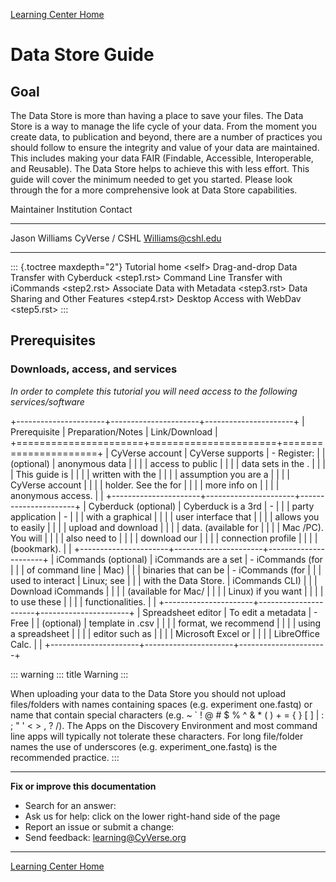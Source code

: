 [Learning Center Home](http://learning.cyverse.org/)

# Data Store Guide

## Goal

The Data Store is more than having a place to save your files. The Data
Store is a way to manage the life cycle of your data. From the moment
you create data, to publication and beyond, there are a number of
practices you should follow to ensure the integrity and value of your
data are maintained. This includes making your data FAIR (Findable,
Accessible, Interoperable, and Reusable). The Data Store helps to
achieve this with less effort. This guide will cover the minimum needed
to get you started. Please look through the for a more comprehensive
look at Data Store capabilities.

  Maintainer       Institution      Contact
  ---------------- ---------------- ---------------------
  Jason Williams   CyVerse / CSHL   <Williams@cshl.edu>

------------------------------------------------------------------------

::: {.toctree maxdepth="2"}
Tutorial home \<self> Drag-and-drop Data Transfer with Cyberduck
\<step1.rst> Command Line Transfer with iCommands \<step2.rst> Associate
Data with Metadata \<step3.rst> Data Sharing and Other Features
\<step4.rst> Desktop Access with WebDav \<step5.rst>
:::

## Prerequisites

### Downloads, access, and services

*In order to complete this tutorial you will need access to the
following services/software*

+----------------------+----------------------+----------------------+
| Prerequisite         | Preparation/Notes    | Link/Download        |
+======================+======================+======================+
| CyVerse account      | CyVerse supports     | -   Register:        |
| (optional)           | anonymous data       |                      |
|                      | access to public     |                      |
|                      | data sets in the .   |                      |
|                      | This guide is        |                      |
|                      | written with the     |                      |
|                      | assumption you are a |                      |
|                      | CyVerse account      |                      |
|                      | holder. See the for  |                      |
|                      | more info on         |                      |
|                      | anonymous access.    |                      |
+----------------------+----------------------+----------------------+
| Cyberduck (optional) | Cyberduck is a 3rd   | -                    |
|                      | party application    | -                    |
|                      | with a graphical     |                      |
|                      | user interface that  |                      |
|                      | allows you to easily |                      |
|                      | upload and download  |                      |
|                      | data. (available for |                      |
|                      | Mac /PC). You will   |                      |
|                      | also need to         |                      |
|                      | download our         |                      |
|                      | connection profile   |                      |
|                      | (bookmark).          |                      |
+----------------------+----------------------+----------------------+
| iCommands (optional) | iCommands are a set  | -   iCommands (for   |
|                      | of command line      |     Mac)             |
|                      | binaries that can be | -   iCommands (for   |
|                      | used to interact     |     Linux; see       |
|                      | with the Data Store. |     iCommands CLI)   |
|                      | Download iCommands   |                      |
|                      | (available for Mac/  |                      |
|                      | Linux) if you want   |                      |
|                      | to use these         |                      |
|                      | functionalities.     |                      |
+----------------------+----------------------+----------------------+
| Spreadsheet editor   | To edit a metadata   | -   Free             |
| (optional)           | template in .csv     |                      |
|                      | format, we recommend |                      |
|                      | using a spreadsheet  |                      |
|                      | editor such as       |                      |
|                      | Microsoft Excel or   |                      |
|                      | LibreOffice Calc.    |                      |
+----------------------+----------------------+----------------------+

::: warning
::: title
Warning
:::

When uploading your data to the Data Store you should not upload
files/folders with names containing spaces (e.g. experiment one.fastq)
or name that contain special characters (e.g. \~ \` ! @ \# \$ % \^ & \*
( ) + = { } \[ \] \| : ; \" \' \< \> , ? /). The Apps on the Discovery
Environment and most command line apps will typically not tolerate these
characters. For long file/folder names the use of underscores (e.g.
experiment_one.fastq) is the recommended practice.
:::

------------------------------------------------------------------------

**Fix or improve this documentation**

-   Search for an answer:
-   Ask us for help: click on the lower right-hand side of the page
-   Report an issue or submit a change:
-   Send feedback: [learning\@CyVerse.org](learning@CyVerse.org)

------------------------------------------------------------------------

[Learning Center Home](http://learning.cyverse.org/)
